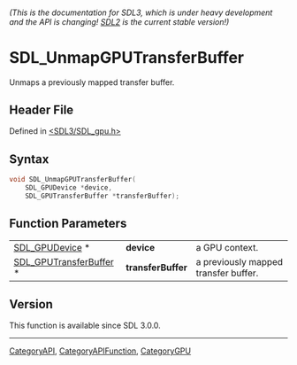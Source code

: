 ###### (This is the documentation for SDL3, which is under heavy development and the API is changing! [SDL2](https://wiki.libsdl.org/SDL2/) is the current stable version!)
# SDL_UnmapGPUTransferBuffer

Unmaps a previously mapped transfer buffer.

## Header File

Defined in [<SDL3/SDL_gpu.h>](https://github.com/libsdl-org/SDL/blob/main/include/SDL3/SDL_gpu.h)

## Syntax

```c
void SDL_UnmapGPUTransferBuffer(
    SDL_GPUDevice *device,
    SDL_GPUTransferBuffer *transferBuffer);
```

## Function Parameters

|                                                  |                    |                                      |
| ------------------------------------------------ | ------------------ | ------------------------------------ |
| [SDL_GPUDevice](SDL_GPUDevice) *                 | **device**         | a GPU context.                       |
| [SDL_GPUTransferBuffer](SDL_GPUTransferBuffer) * | **transferBuffer** | a previously mapped transfer buffer. |

## Version

This function is available since SDL 3.0.0.

----
[CategoryAPI](CategoryAPI), [CategoryAPIFunction](CategoryAPIFunction), [CategoryGPU](CategoryGPU)

